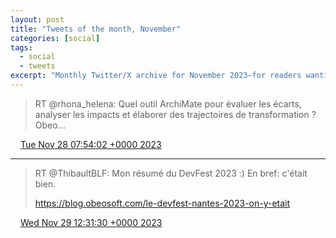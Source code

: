 ```yaml
---
layout: post
title: "Tweets of the month, November"
categories: [social]
tags:
  - social
  - tweets
excerpt: "Monthly Twitter/X archive for November 2023—for readers wanting a quick snapshot of updates, links, and highlights."
---
```

> RT @rhona_helena: Quel outil ArchiMate pour évaluer les écarts, analyser les impacts et élaborer des trajectoires de transformation ? Obeo…

<img src="{{ site.url }}/media/tweet.ico" width="12" /> [Tue Nov 28 07:54:02 +0000 2023](https://twitter.com/bruncedric/status/1729408292114366812)

----

> RT @ThibaultBLF: Mon résumé du DevFest 2023 :) 
> En bref: c'était bien.
> 
> https://blog.obeosoft.com/le-devfest-nantes-2023-on-y-etait

<img src="{{ site.url }}/media/tweet.ico" width="12" /> [Wed Nov 29 12:31:30 +0000 2023](https://twitter.com/bruncedric/status/1729840508803956757)
